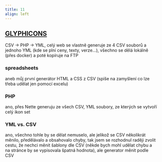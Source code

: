 ```yaml
---
title: 11
align: left
---
```

<section data-background="img/11.jpg" data-background-color="#FFFFFF"></section>
<section>
	<h2><a href="https://www.glyphicons.com/">GLYPHICONS</a></h2>
	<p>CSV -> PHP -> YML, celý web se vlastně generuje ze 4 CSV souborů a jednoho YML (kde se plní ceny, texty, verze...), všechno se dělá lokálně (přes docker) a poté kopíruje na FTP</p>
</section>
<section>
	<h3>spreadsheets</h3>
	<p>aneb můj první generátor HTML a CSS z CSV <span class="fragment">(spíše na zamyšlení co lze třeba udělat jen pomocí excelu)</span></p>
</section>
<section data-background="img/11-1.jpg" data-background-color="#FFFFFF"></section>
<section data-background="img/11-1-a.jpg" data-background-color="#FFFFFF"></section>
<section>
	<h3>PHP</h3>
	<p>ano, přes Nette generuju ze všech CSV, YML soubory, ze kterých se vytvoří celý ikon set</p>
</section>
<section data-background="img/11-2.jpg"></section>
<section>
	<h3>YML vs. CSV</h3>
	<p>ano, všechno tohle by se dělat nemuselo, ale jelikož se CSV několikrát měnilo, předělávalo a obsahovalo chyby, tak jsem se rozhodnul raději zvolit cestu, že nechci měnit šablony dle CSV (někde bych mohl udělat chybu a na stránce by se vypisovala špatná hodnota), ale generator měnit podle CSV</p>
</section>
<section data-background="img/11-3.jpg"></section>
<section data-background="img/11-4.jpg" data-background-color="#FFFFFF"></section>